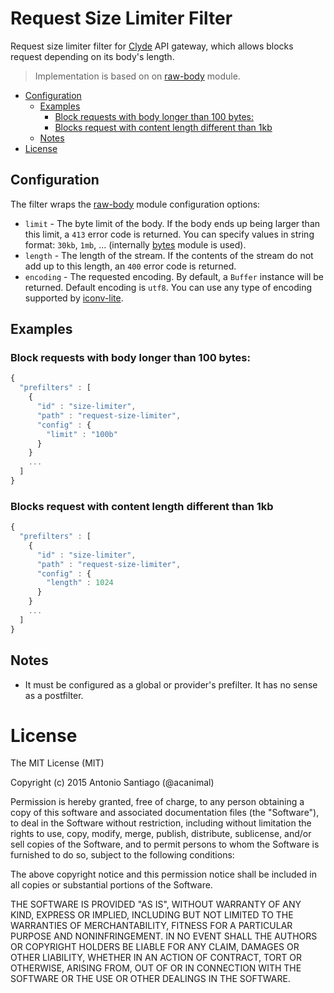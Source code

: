 # Request Size Limiter Filter

Request size limiter filter for [Clyde](https://github.com/acanimal/clyde) API gateway, which allows blocks request depending on its body's length.

> Implementation is based on on [raw-body](https://github.com/stream-utils/raw-body) module.

<!-- MarkdownTOC -->

- [Configuration](#configuration)
  - [Examples](#examples)
    - [Block requests with body longer than 100 bytes:](#block-requests-with-body-longer-than-100-bytes)
    - [Blocks request with content length different than 1kb](#blocks-request-with-content-length-different-than-1kb)
  - [Notes](#notes)
- [License](#license)

<!-- /MarkdownTOC -->

## Configuration

The filter wraps the [raw-body](https://github.com/stream-utils/raw-body) module configuration options:

- `limit` - The byte limit of the body. If the body ends up being larger than this limit, a `413` error code is returned. You can specify values in string format: `30kb`, `1mb`, ... (internally [bytes](https://github.com/visionmedia/bytes.js) module is used).
- `length` - The length of the stream. If the contents of the stream do not add up to this length, an `400` error code is returned.
- `encoding` - The requested encoding. By default, a `Buffer` instance will be returned. Default encoding is `utf8`. You can use any type of encoding supported by [iconv-lite](https://www.npmjs.org/package/iconv-lite#readme).


## Examples

### Block requests with body longer than 100 bytes:

```javascript
{
  "prefilters" : [
    {
      "id" : "size-limiter",
      "path" : "request-size-limiter",
      "config" : {
        "limit" : "100b"
      }
    }
    ...
  ]
}
```

### Blocks request with content length different than 1kb

```javascript
{
  "prefilters" : [
    {
      "id" : "size-limiter",
      "path" : "request-size-limiter",
      "config" : {
        "length" : 1024
      }
    }
    ...
  ]
}
```

## Notes

* It must be configured as a global or provider's prefilter. It has no sense as a postfilter.


# License

The MIT License (MIT)

Copyright (c) 2015 Antonio Santiago (@acanimal)

Permission is hereby granted, free of charge, to any person obtaining a copy
of this software and associated documentation files (the "Software"), to deal
in the Software without restriction, including without limitation the rights
to use, copy, modify, merge, publish, distribute, sublicense, and/or sell
copies of the Software, and to permit persons to whom the Software is
furnished to do so, subject to the following conditions:

The above copyright notice and this permission notice shall be included in all
copies or substantial portions of the Software.

THE SOFTWARE IS PROVIDED "AS IS", WITHOUT WARRANTY OF ANY KIND, EXPRESS OR
IMPLIED, INCLUDING BUT NOT LIMITED TO THE WARRANTIES OF MERCHANTABILITY,
FITNESS FOR A PARTICULAR PURPOSE AND NONINFRINGEMENT. IN NO EVENT SHALL THE
AUTHORS OR COPYRIGHT HOLDERS BE LIABLE FOR ANY CLAIM, DAMAGES OR OTHER
LIABILITY, WHETHER IN AN ACTION OF CONTRACT, TORT OR OTHERWISE, ARISING FROM,
OUT OF OR IN CONNECTION WITH THE SOFTWARE OR THE USE OR OTHER DEALINGS IN THE
SOFTWARE.
